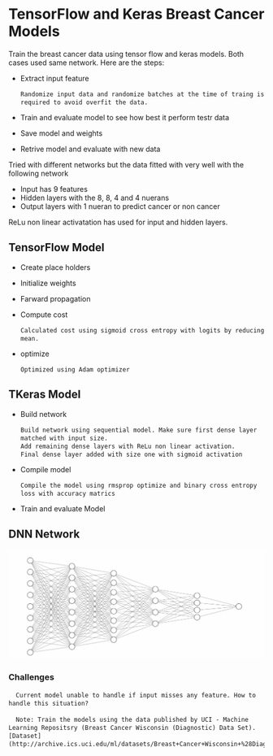 # TensorFlow and Keras Breast Cancer Models
Train the breast cancer data using tensor flow and keras models. Both cases used same network.
Here are the steps:
* Extract input feature

      Randomize input data and randomize batches at the time of traing is required to avoid overfit the data.

* Train and evaluate model to see how best it perform testr data
* Save model and weights
* Retrive model and evaluate with new data

Tried with different networks but the data fitted with very well with the following network
* Input has 9 features
* Hidden layers with the 8, 8, 4 and 4 nuerans
* Output layers with 1 nueran to predict cancer or non cancer

ReLu non linear activatation has used for input and hidden layers.

## TensorFlow Model
* Create place holders
* Initialize weights
* Farward propagation
* Compute cost
    
      Calculated cost using sigmoid cross entropy with logits by reducing mean.
    
* optimize
      
      Optimized using Adam optimizer


## TKeras Model
* Build network

      Build network using sequential model. Make sure first dense layer matched with input size.
      Add remaining dense layers with ReLu non linear activation.
      Final dense layer added with size one with sigmoid activation  
    
* Compile model
  
      Compile the model using rmsprop optimize and binary cross entropy loss with accuracy matrics
* Train and evaluate Model



## DNN Network
![Image](/images/nnNetwork.jpg)

### Challenges

      Current model unable to handle if input misses any feature. How to handle this situation? 
      
      Note: Train the models using the data published by UCI - Machine Learning Repositsry (Breast Cancer Wisconsin (Diagnostic) Data Set). [Dataset](http://archive.ics.uci.edu/ml/datasets/Breast+Cancer+Wisconsin+%28Diagnostic%29)
